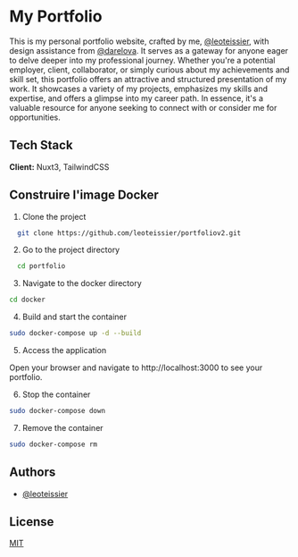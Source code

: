 # My Portfolio

This is my personal portfolio website, crafted by me, <a href="https://github.com/leoteissier">@leoteissier</a>, with design assistance from <a href="https://www.behance.net/darelova" target="_blank">@darelova</a>. It serves as a gateway for anyone eager to delve deeper into my professional journey. Whether you're a potential employer, client, collaborator, or simply curious about my achievements and skill set, this portfolio offers an attractive and structured presentation of my work. It showcases a variety of my projects, emphasizes my skills and expertise, and offers a glimpse into my career path. In essence, it's a valuable resource for anyone seeking to connect with or consider me for opportunities.


## Tech Stack

**Client:** Nuxt3, TailwindCSS


## Construire l'image Docker

1. Clone the project

```bash
  git clone https://github.com/leoteissier/portfoliov2.git
```

2. Go to the project directory

```bash
  cd portfolio
```

3. Navigate to the docker directory

```bash
cd docker
```

4. Build and start the container

```bash
sudo docker-compose up -d --build
```

5. Access the application

Open your browser and navigate to http://localhost:3000 to see your portfolio.

6. Stop the container

```bash
sudo docker-compose down
```

7. Remove the container

```bash
sudo docker-compose rm
```


## Authors

- [@leoteissier](https://www.github.com/leoteissier)


## License

[MIT](https://choosealicense.com/licenses/mit/)

